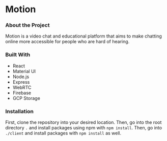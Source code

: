 # Motion

### About the Project
Motion is a video chat and educational platform that aims to make chatting online more accessible for people who are hard of hearing.

### Built With

- React
- Material UI
- Node.js
- Express
- WebRTC
- Firebase
- GCP Storage

### Installation
First, clone the repository into your desired location.
Then, go into the root directory `.` and install packages using npm with `npm install`.
Then, go into `./client` and install packages with `npm install` as well.


